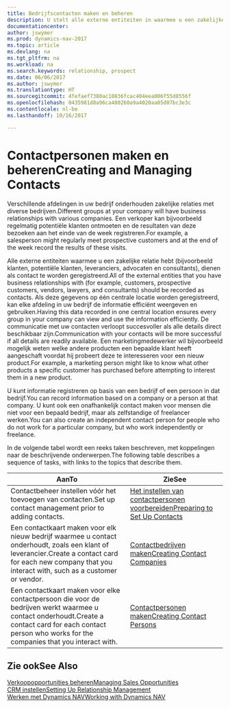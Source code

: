 ```yaml
---
title: Bedrijfscontacten maken en beheren
description: U stelt alle externe entiteiten in waarmee u een zakelijke relatie hebt (zoals prospects, klanten, leveranciers en consultants) als contacten.
documentationcenter: 
author: jswymer
ms.prod: dynamics-nav-2017
ms.topic: article
ms.devlang: na
ms.tgt_pltfrm: na
ms.workload: na
ms.search.keywords: relationship, prospect
ms.date: 06/06/2017
ms.author: jswymer
ms.translationtype: HT
ms.sourcegitcommit: 4fefaef7380ac10836fcac404eea006f55d8556f
ms.openlocfilehash: 0435981d8a96ca480260a9a4020aa05d07bc3e3c
ms.contentlocale: nl-be
ms.lasthandoff: 10/16/2017

---
```

# <a name="creating-and-managing-contacts"></a><span data-ttu-id="f6c4b-103">Contactpersonen maken en beheren</span><span class="sxs-lookup"><span data-stu-id="f6c4b-103">Creating and Managing Contacts</span></span>
<span data-ttu-id="f6c4b-104">Verschillende afdelingen in uw bedrijf onderhouden zakelijke relaties met diverse bedrijven.</span><span class="sxs-lookup"><span data-stu-id="f6c4b-104">Different groups at your company will have business relationships with various companies.</span></span> <span data-ttu-id="f6c4b-105">Een verkoper kan bijvoorbeeld regelmatig potentiële klanten ontmoeten en de resultaten van deze bezoeken aan het einde van de week registreren.</span><span class="sxs-lookup"><span data-stu-id="f6c4b-105">For example, a salesperson might regularly meet prospective customers and at the end of the week record the results of these visits.</span></span>

<span data-ttu-id="f6c4b-106">Alle externe entiteiten waarmee u een zakelijke relatie hebt (bijvoorbeeld klanten, potentiële klanten, leveranciers, advocaten en consultants), dienen als contact te worden geregistreerd.</span><span class="sxs-lookup"><span data-stu-id="f6c4b-106">All of the external entities that you have business relationships with (for example, customers, prospective customers, vendors, lawyers, and consultants) should be recorded as contacts.</span></span> <span data-ttu-id="f6c4b-107">Als deze gegevens op één centrale locatie worden geregistreerd, kan elke afdeling in uw bedrijf de informatie efficiënt weergeven en gebruiken.</span><span class="sxs-lookup"><span data-stu-id="f6c4b-107">Having this data recorded in one central location ensures every group in your company can view and use the information efficiently.</span></span> <span data-ttu-id="f6c4b-108">De communicatie met uw contacten verloopt succesvoller als alle details direct beschikbaar zijn.</span><span class="sxs-lookup"><span data-stu-id="f6c4b-108">Communication with your contacts will be more successful if all details are readily available.</span></span> <span data-ttu-id="f6c4b-109">Een marketingmedewerker wil bijvoorbeeld mogelijk weten welke andere producten een bepaalde klant heeft aangeschaft voordat hij probeert deze te interesseren voor een nieuw product.</span><span class="sxs-lookup"><span data-stu-id="f6c4b-109">For example, a marketing person might like to know what other products a specific customer has purchased before attempting to interest them in a new product.</span></span>

<span data-ttu-id="f6c4b-110">U kunt informatie registreren op basis van een bedrijf of een persoon in dat bedrijf.</span><span class="sxs-lookup"><span data-stu-id="f6c4b-110">You can record information based on a company or a person at that company.</span></span> <span data-ttu-id="f6c4b-111">U kunt ook een onafhankelijk contact maken voor mensen die niet voor een bepaald bedrijf, maar als zelfstandige of freelancer werken.</span><span class="sxs-lookup"><span data-stu-id="f6c4b-111">You can also create an independent contact person for people who do not work for a particular company, but who work independently or freelance.</span></span>

<span data-ttu-id="f6c4b-112">In de volgende tabel wordt een reeks taken beschreven, met koppelingen naar de beschrijvende onderwerpen.</span><span class="sxs-lookup"><span data-stu-id="f6c4b-112">The following table describes a sequence of tasks, with links to the topics that describe them.</span></span> 

| <span data-ttu-id="f6c4b-113">Aan</span><span class="sxs-lookup"><span data-stu-id="f6c4b-113">To</span></span> | <span data-ttu-id="f6c4b-114">Zie</span><span class="sxs-lookup"><span data-stu-id="f6c4b-114">See</span></span> |
| --- | --- |
| <span data-ttu-id="f6c4b-115">Contactbeheer instellen vóór het toevoegen van contacten.</span><span class="sxs-lookup"><span data-stu-id="f6c4b-115">Set up contact management prior to adding contacts.</span></span> |[<span data-ttu-id="f6c4b-116">Het instellen van contactpersonen voorbereiden</span><span class="sxs-lookup"><span data-stu-id="f6c4b-116">Preparing to Set Up Contacts</span></span>](marketing-setup-contacts.md) |
| <span data-ttu-id="f6c4b-117">Een contactkaart maken voor elk nieuw bedrijf waarmee u contact onderhoudt, zoals een klant of leverancier.</span><span class="sxs-lookup"><span data-stu-id="f6c4b-117">Create a contact card for each new company that you interact with, such as a customer or vendor.</span></span> |[<span data-ttu-id="f6c4b-118">Contactbedrijven maken</span><span class="sxs-lookup"><span data-stu-id="f6c4b-118">Creating Contact Companies</span></span>](marketing-create-contact-companies.md) |
| <span data-ttu-id="f6c4b-119">Een contactkaart maken voor elke contactpersoon die voor de bedrijven werkt waarmee u contact onderhoudt.</span><span class="sxs-lookup"><span data-stu-id="f6c4b-119">Create a contact card for each contact person who works for the companies that you interact with.</span></span> |[<span data-ttu-id="f6c4b-120">Contactpersonen maken</span><span class="sxs-lookup"><span data-stu-id="f6c4b-120">Creating Contact Persons</span></span>](marketing-create-contact-persons.md) |

## <a name="see-also"></a><span data-ttu-id="f6c4b-121">Zie ook</span><span class="sxs-lookup"><span data-stu-id="f6c4b-121">See Also</span></span>
[<span data-ttu-id="f6c4b-122">Verkoopopportunities beheren</span><span class="sxs-lookup"><span data-stu-id="f6c4b-122">Managing Sales Opportunities</span></span>](marketing-manage-sales-opportunities.md)  
[<span data-ttu-id="f6c4b-123">CRM instellen</span><span class="sxs-lookup"><span data-stu-id="f6c4b-123">Setting Up Relationship Management</span></span>](marketing-setup-marketing.md)  
[<span data-ttu-id="f6c4b-124">Werken met Dynamics NAV</span><span class="sxs-lookup"><span data-stu-id="f6c4b-124">Working with Dynamics NAV</span></span>](ui-work-product.md)  

